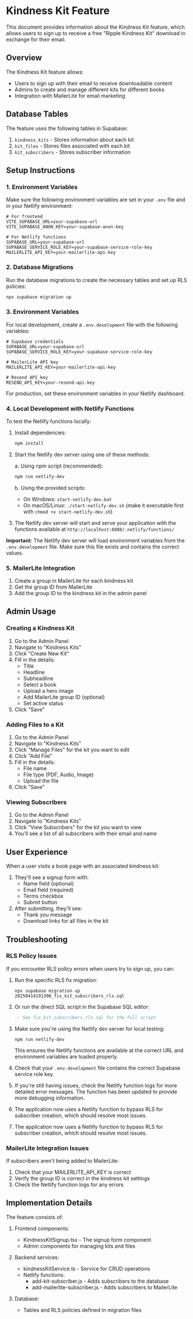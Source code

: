 # Kindness Kit Feature

This document provides information about the Kindness Kit feature, which allows users to sign up to receive a free "Ripple Kindness Kit" download in exchange for their email.

## Overview

The Kindness Kit feature allows:
- Users to sign up with their email to receive downloadable content
- Admins to create and manage different kits for different books
- Integration with MailerLite for email marketing

## Database Tables

The feature uses the following tables in Supabase:

1. `kindness_kits` - Stores information about each kit
2. `kit_files` - Stores files associated with each kit
3. `kit_subscribers` - Stores subscriber information

## Setup Instructions

### 1. Environment Variables

Make sure the following environment variables are set in your `.env` file and in your Netlify environment:

```
# For frontend
VITE_SUPABASE_URL=your-supabase-url
VITE_SUPABASE_ANON_KEY=your-supabase-anon-key

# For Netlify functions
SUPABASE_URL=your-supabase-url
SUPABASE_SERVICE_ROLE_KEY=your-supabase-service-role-key
MAILERLITE_API_KEY=your-mailerlite-api-key
```

### 2. Database Migrations

Run the database migrations to create the necessary tables and set up RLS policies:

```bash
npx supabase migration up
```

### 3. Environment Variables

For local development, create a `.env.development` file with the following variables:

```
# Supabase credentials
SUPABASE_URL=your-supabase-url
SUPABASE_SERVICE_ROLE_KEY=your-supabase-service-role-key

# MailerLite API key
MAILERLITE_API_KEY=your-mailerlite-api-key

# Resend API key
RESEND_API_KEY=your-resend-api-key
```

For production, set these environment variables in your Netlify dashboard.

### 4. Local Development with Netlify Functions

To test the Netlify functions locally:

1. Install dependencies:
   ```bash
   npm install
   ```

2. Start the Netlify dev server using one of these methods:
   
   a. Using npm script (recommended):
   ```bash
   npm run netlify-dev
   ```
   
   b. Using the provided scripts:
   - On Windows: `start-netlify-dev.bat`
   - On macOS/Linux: `./start-netlify-dev.sh` (make it executable first with `chmod +x start-netlify-dev.sh`)

3. The Netlify dev server will start and serve your application with the functions available at `http://localhost:8888/.netlify/functions/`

**Important**: The Netlify dev server will load environment variables from the `.env.development` file. Make sure this file exists and contains the correct values.

### 5. MailerLite Integration

1. Create a group in MailerLite for each kindness kit
2. Get the group ID from MailerLite
3. Add the group ID to the kindness kit in the admin panel

## Admin Usage

### Creating a Kindness Kit

1. Go to the Admin Panel
2. Navigate to "Kindness Kits"
3. Click "Create New Kit"
4. Fill in the details:
   - Title
   - Headline
   - Subheadline
   - Select a book
   - Upload a hero image
   - Add MailerLite group ID (optional)
   - Set active status
5. Click "Save"

### Adding Files to a Kit

1. Go to the Admin Panel
2. Navigate to "Kindness Kits"
3. Click "Manage Files" for the kit you want to edit
4. Click "Add File"
5. Fill in the details:
   - File name
   - File type (PDF, Audio, Image)
   - Upload the file
6. Click "Save"

### Viewing Subscribers

1. Go to the Admin Panel
2. Navigate to "Kindness Kits"
3. Click "View Subscribers" for the kit you want to view
4. You'll see a list of all subscribers with their email and name

## User Experience

When a user visits a book page with an associated kindness kit:

1. They'll see a signup form with:
   - Name field (optional)
   - Email field (required)
   - Terms checkbox
   - Submit button
2. After submitting, they'll see:
   - Thank you message
   - Download links for all files in the kit

## Troubleshooting

### RLS Policy Issues

If you encounter RLS policy errors when users try to sign up, you can:

1. Run the specific RLS fix migration:
   ```
   npx supabase migration up 20250414191300_fix_kit_subscribers_rls.sql
   ```

2. Or run the direct SQL script in the Supabase SQL editor:
   ```sql
   -- See fix_kit_subscribers_rls.sql for the full script
   ```

3. Make sure you're using the Netlify dev server for local testing:
   ```
   npm run netlify-dev
   ```
   This ensures the Netlify functions are available at the correct URL and environment variables are loaded properly.

4. Check that your `.env.development` file contains the correct Supabase service role key.
5. If you're still having issues, check the Netlify function logs for more detailed error messages. The function has been updated to provide more debugging information.
6. The application now uses a Netlify function to bypass RLS for subscriber creation, which should resolve most issues.
3. The application now uses a Netlify function to bypass RLS for subscriber creation, which should resolve most issues.

### MailerLite Integration Issues

If subscribers aren't being added to MailerLite:

1. Check that your MAILERLITE_API_KEY is correct
2. Verify the group ID is correct in the kindness kit settings
3. Check the Netlify function logs for any errors

## Implementation Details

The feature consists of:

1. Frontend components:
   - KindnessKitSignup.tsx - The signup form component
   - Admin components for managing kits and files

2. Backend services:
   - kindnessKitService.ts - Service for CRUD operations
   - Netlify functions:
     - add-kit-subscriber.js - Adds subscribers to the database
     - add-mailerlite-subscriber.js - Adds subscribers to MailerLite

3. Database:
   - Tables and RLS policies defined in migration files
